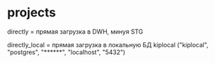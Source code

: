 # projects
directly = прямая загрузка в DWH, минуя STG 

directly_local = прямая загрузка в локальную БД kiplocal ("kiplocal", "postgres", "******", "localhost", "5432")
